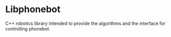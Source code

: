 # Libphonebot

C++ robotics library intended to provide the algorithms and the interface for controlling phonebot.

